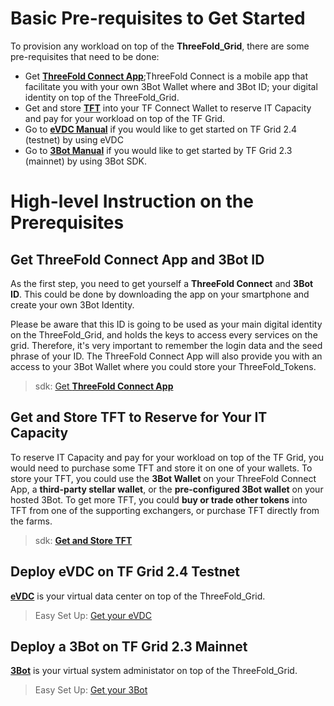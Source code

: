 # Basic Pre-requisites to Get Started

To provision any workload on top of the **ThreeFold_Grid**, there are some pre-requisites that need to be done:

- Get [**ThreeFold Connect App**](threefold_connect_install);ThreeFold Connect is a mobile app that facilitate you with your own 3Bot Wallet where and 3Bot ID; your digital identity on top of the ThreeFold_Grid.
- Get and store [**TFT**](mainnet_gettft) into your TF Connect Wallet to reserve IT Capacity and pay for your workload on top of the TF Grid.
- Go to [**eVDC Manual**](evdc) if you would like to get started on TF Grid 2.4 (testnet) by using eVDC
- Go to [**3Bot Manual**](3bot) if you would like to get started by TF Grid 2.3 (mainnet) by using 3Bot SDK.

# High-level Instruction on the Prerequisites

## Get ThreeFold Connect App and 3Bot ID

As the first step, you need to get yourself a **ThreeFold Connect** and **3Bot ID**. This could be done by downloading the app on your smartphone and create your own 3Bot Identity.

Please be aware that this ID is going to be used as your main digital identity on the ThreeFold_Grid, and holds the keys to access every services on the grid. Therefore, it's very important to remember the login data and the seed phrase of your ID. The ThreeFold Connect App will also provide you with an access to your 3Bot Wallet where you could store your ThreeFold_Tokens.

> sdk: [Get **ThreeFold Connect App**](threefold_connect_install)

## Get and Store TFT to Reserve for Your IT Capacity

To reserve IT Capacity and pay for your workload on top of the TF Grid, you would need to purchase some TFT and store it on one of your wallets. To store your TFT, you could use the **3Bot Wallet** on your ThreeFold Connect App, a **third-party stellar wallet**, or the **pre-configured 3Bot wallet** on your hosted 3Bot. To get more TFT, you could **buy or trade other tokens** into TFT from one of the supporting exchangers, or purchase TFT directly from the farms.

> sdk: [**Get and Store TFT**](mainnet_gettft)

## Deploy eVDC on TF Grid 2.4 Testnet

[**eVDC**](evdc) is your virtual data center on top of the ThreeFold_Grid.

> Easy Set Up: [Get your eVDC](cloud:evdc_deployer)

## Deploy a 3Bot on TF Grid 2.3 Mainnet

[**3Bot**](3bot) is your virtual system administator on top of the ThreeFold_Grid.

> Easy Set Up: [Get your 3Bot](3bot_deployer)
